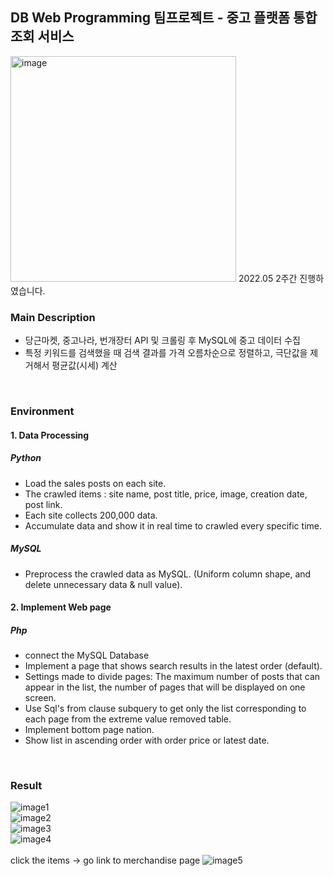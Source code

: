 ## DB Web Programming 팀프로젝트 - 중고 플랫폼 통합 조회 서비스
<img width="361" alt="image" src="https://user-images.githubusercontent.com/74501631/235022596-b3a800ac-e4a1-4a44-8481-0cbb2b9a30b8.png">
2022.05 2주간 진행하였습니다.
<br/>

### Main Description
- 당근마켓, 중고나라, 번개장터 API 및 크롤링 후 MySQL에 중고 데이터 수집
- 특정 키워드를 검색했을 때 검색 결과를 가격 오름차순으로 정렬하고, 극단값을 제거해서 평균값(시세) 계산

<br/>

### Environment

#### 1. Data Processing

##### Python
 - Load the sales posts on each site.
 - The crawled items : site name, post title, price, image, creation date,  post link.
 - Each site collects 200,000 data.
 - Accumulate data and show it in real time to crawled every specific time.
 
 ##### MySQL
 - Preprocess the crawled data as MySQL. (Uniform column shape, and delete unnecessary data & null value).

#### 2. Implement Web page

##### Php
 - connect the MySQL Database
 - Implement a page that shows search results in the latest order (default).
 - Settings made to divide pages: The maximum number of posts that can appear in the list, the number of pages that will be displayed on one screen.
 - Use Sql's from clause subquery to get only the list corresponding to each page from the extreme value removed table.
 - Implement bottom page nation.
 - Show list in ascending order with order price or latest date.
 

 <br/>


### Result

 ![image1](https://user-images.githubusercontent.com/74501631/235025013-cf139ae3-49c6-4563-9a1f-d8b3cd0a8527.png)
 <br/>
 ![image2](https://user-images.githubusercontent.com/74501631/235025052-7736779c-317d-42d7-8e06-db89079f7369.png)
 <br/>
 ![image3](https://user-images.githubusercontent.com/74501631/235025080-4f068dab-15f2-49fb-bf5c-cd3aa27453b5.png)
 <br/>
 ![image4](https://user-images.githubusercontent.com/74501631/235025095-2ebd89b7-72b7-41be-8c75-fae25bd77c3e.png)
 <br/>
 <br/>
 click the items -> go link to merchandise page
 ![image5](https://user-images.githubusercontent.com/74501631/235025225-d1edaa71-8aa4-48f6-9484-ab739131dfc2.png)
